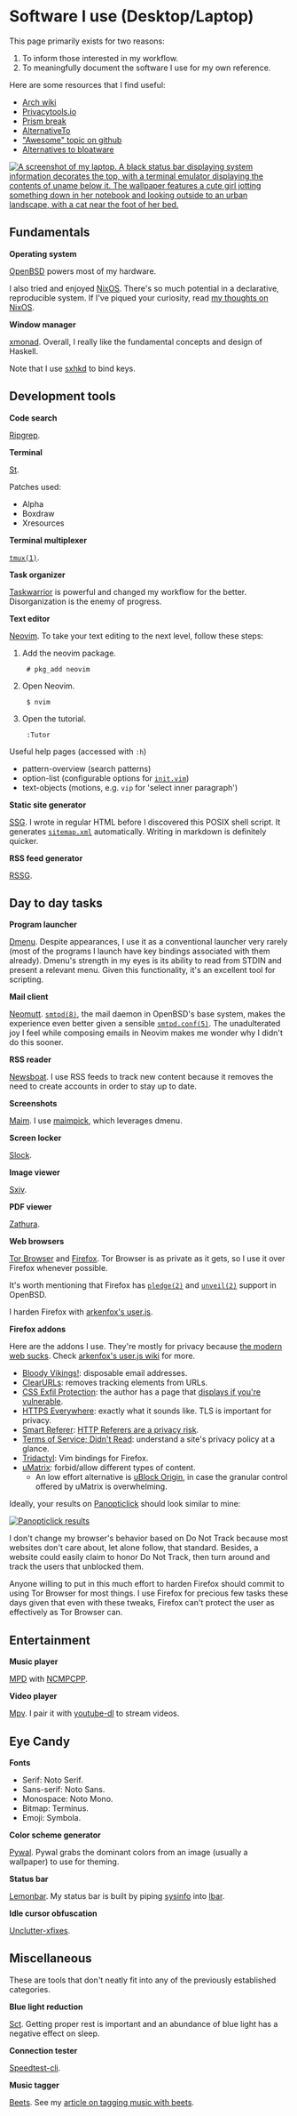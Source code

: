 # Software I use (Desktop/Laptop)

This page primarily exists for two reasons:

1. To inform those interested in my workflow.
1. To meaningfully document the software I use for my own reference.

Here are some resources that I find useful:

- [Arch wiki](https://wiki.archlinux.org/index.php/List_of_applications)
- [Privacytools.io](https://www.privacytools.io/)
- [Prism break](https://prism-break.org)
- [AlternativeTo](https://alternativeto.net/)
- ["Awesome" topic on github](https://github.com/topics/awesome)
- [Alternatives to bloatware](https://github.com/mayfrost/guides/blob/master/ALTERNATIVES.md)

[![A screenshot of my laptop. A black status bar displaying system information decorates the top, with a terminal emulator displaying the contents of uname below it. The wallpaper features a cute girl jotting something down in her notebook and looking outside to an urban landscape, with a cat near the foot of her bed.](/images/rice-laptop-thumb.png "The epitome of comfy. Time is redacted since that would reveal my time zone and thus general location.")](/images/rice-laptop.png)

## Fundamentals

**Operating system**

[OpenBSD](https://www.openbsd.org/) powers most of my hardware.

I also tried and enjoyed [NixOS](https://nixos.org/). There's so much
potential in a declarative, reproducible system. If I've piqued your
curiosity, read [my thoughts on NixOS](/nixos.html).

**Window manager**

[xmonad](https://xmonad.org/). Overall, I really like
the fundamental concepts and design of Haskell.

Note that I use [sxhkd](https://github.com/baskerville/sxhkd "Simple
X Hotkey Daemon") to bind keys.

## Development tools

**Code search**

[Ripgrep](https://github.com/BurntSushi/ripgrep).

**Terminal**

[St](https://st.suckless.org).

Patches used:

- Alpha
- Boxdraw
- Xresources

**Terminal multiplexer**

[`tmux(1)`](https://man.openbsd.org/tmux).

**Task organizer**

[Taskwarrior](https://taskwarrior.org/) is powerful and changed my
workflow for the better. Disorganization is the enemy of progress.

**Text editor**

[Neovim](https://neovim.io). To take your text editing to the next
level, follow these steps:

1. Add the neovim package.

        # pkg_add neovim

1. Open Neovim.

        $ nvim

1. Open the tutorial.

        :Tutor

Useful help pages (accessed with `:h`)

  - pattern-overview (search patterns)
  - option-list (configurable options for
    [`init.vim`](/src/dotfiles/file/.config/nvim/init.vim.html))
  - text-objects (motions, e.g. `vip` for 'select inner paragraph')

**Static site generator**

[SSG](https://rgz.ee/ssg.html). I wrote in regular HTML before
I discovered this POSIX shell script. It generates
[`sitemap.xml`](https://citeseerx.ist.psu.edu/viewdoc/download?doi=10.1.1.215.5690&rep=rep1&type=pdf)
automatically.  Writing in markdown is definitely quicker.

**RSS feed generator**

[RSSG](https://rgz.ee/rssg.html).

## Day to day tasks

**Program launcher**

[Dmenu](https://tools.suckless.org/dmenu/). Despite appearances, I use
it as a conventional launcher very rarely (most of the programs I launch
have key bindings associated with them already). Dmenu's strength in my eyes
is its ability to read from STDIN and present a relevant menu. Given
this functionality, it's an excellent tool for scripting.

**Mail client**

[Neomutt](https://neomutt.org/).
[`smtpd(8)`](https://man.openbsd.org/smtpd), the mail daemon in
OpenBSD's base system, makes the experience even better given a sensible
[`smtpd.conf(5)`](https://man.openbsd.org/smtpd.conf.5). The
unadulterated joy I feel while composing emails in Neovim makes me
wonder why I didn't do this sooner.

**RSS reader**

[Newsboat](https://newsboat.org/). I use RSS feeds to track new
content because it removes the need to create accounts in order to stay up to
date.

**Screenshots**

[Maim](https://github.com/naelstrof/maim "Make Image"). I use
[maimpick](/src/dotfiles/file/.local/bin/maimpick.html), which leverages
dmenu.

**Screen locker**

[Slock](https://tools.suckless.org/slock/).

**Image viewer**

[Sxiv](https://github.com/muennich/sxiv "Simple X Image Viewer").

**PDF viewer**

[Zathura](https://git.pwmt.org/pwmt/zathura).

**Web browsers**

[Tor Browser](https://www.torproject.org) and
[Firefox](https://www.mozilla.org/en-US/firefox/). Tor Browser is as
private as it gets, so I use it over Firefox whenever possible.

It's worth mentioning that Firefox has
[`pledge(2)`](https://man.openbsd.org/man2/pledge.2) and
[`unveil(2)`](https://man.openbsd.org/unveil.2) support in OpenBSD.

I harden Firefox with [arkenfox's
user.js](https://github.com/arkenfox/user.js).

**Firefox addons**

Here are the addons I use. They're mostly for privacy because [the
modern web sucks](https://suckless.org/sucks/web/). Check [arkenfox's
user.js wiki](https://github.com/arkenfox/user.js/wiki/4.1-Extensions)
for more.

- [Bloody
  Vikings!](https://addons.mozilla.org/en-US/firefox/addon/bloody-vikings/):
  disposable email addresses.
- [ClearURLs](https://addons.mozilla.org/en-US/firefox/addon/clearurls/):
  removes tracking elements from URLs.
- [CSS Exfil
    Protection](https://addons.mozilla.org/en-US/firefox/addon/css-exfil-protection/):
    the author has a page that [displays if you're
    vulnerable](https://www.mike-gualtieri.com/css-exfil-vulnerability-tester).
- [HTTPS
  Everywhere](https://addons.mozilla.org/en-US/firefox/addon/https-everywhere/):
  exactly what it sounds like. TLS is important for privacy.
- [Smart
  Referer](https://addons.mozilla.org/en-US/firefox/addon/smart-referer/):
  [HTTP Referers are a privacy
  risk](https://developer.mozilla.org/en-US/docs/Web/Security/Referer_header:_privacy_and_security_concerns).
- [Terms of Service; Didn't
  Read](https://addons.mozilla.org/en-US/firefox/addon/terms-of-service-didnt-read/):
  understand a site's privacy policy at a glance.
- [Tridactyl](https://addons.mozilla.org/en-US/firefox/addon/tridactyl-vim):
  Vim bindings for Firefox.
- [uMatrix](https://addons.mozilla.org/en-US/firefox/addon/umatrix/):
  forbid/allow different types of content.
  - An low effort alternative is [uBlock
    Origin](https://addons.mozilla.org/en-US/firefox/addon/ublock-origin/),
    in case the granular control offered by uMatrix is overwhelming.

Ideally, your results on [Panopticlick](https://panopticlick.eff.org/)
should look similar to mine:

[![Panopticlick
results](/images/panopticlick-results.png)](/images/panopticlick-results.png)

I don't change my browser's behavior based on Do Not Track because most
websites don't care about, let alone follow, that standard.  Besides, a
website could easily claim to honor Do Not Track, then turn around and
track the users that unblocked them.

Anyone willing to put in this much effort to harden Firefox should
commit to using Tor Browser for most things. I use Firefox for precious
few tasks these days given that even with these tweaks, Firefox can't
protect the user as effectively as Tor Browser can.

## Entertainment

**Music player**

[MPD](https://www.musicpd.org/ "Music Player Daemon")
with [NCMPCPP](https://rybczak.net/ncmpcpp/ "NCurses Music Player C++").

**Video player**

[Mpv](https://mpv.io/). I pair it with
[youtube-dl](https://ytdl-org.github.io/youtube-dl/index.html) to stream
videos.

## Eye Candy

**Fonts**

- Serif: Noto Serif.
- Sans-serif: Noto Sans.
- Monospace: Noto Mono.
- Bitmap: Terminus.
- Emoji: Symbola.

**Color scheme generator**

[Pywal](https://github.com/dylanaraps/pywal). Pywal grabs the dominant
colors from an image (usually a wallpaper) to use for theming.

**Status bar**

[Lemonbar](https://github.com/LemonBoy/bar). My status bar is built by piping
[sysinfo](/src/dotfiles/file/bin/sysinfo.html)
into [lbar](/src/dotfiles/file/bin/lbar.html).

**Idle cursor obfuscation**

[Unclutter-xfixes](https://github.com/Airblader/unclutter-xfixes).

## Miscellaneous

These are tools that don't neatly fit into any of the previously
established categories.

**Blue light reduction**

[Sct](https://flak.tedunangst.com/post/sct-set-color-temperature). Getting
proper rest is important and an abundance of blue light has a negative
effect on sleep.

**Connection tester**

[Speedtest-cli](https://github.com/sivel/speedtest-cli).

**Music tagger**

[Beets](https://beets.io/). See my [article on tagging music with
beets](/beets.html).
